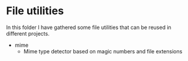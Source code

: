 # File utilities

In this folder I have gathered some file utilities 
that can be reused in different projects. 

- mime
  - Mime type detector based on magic numbers and file extensions
